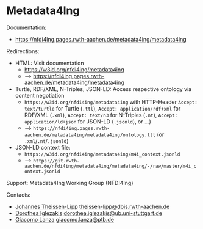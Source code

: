 Metadata4Ing
==============================

Documentation:
* https://nfdi4ing.pages.rwth-aachen.de/metadata4ing/metadata4ing

Redirections:
* HTML: Visit documentation
  * https://w3id.org/nfdi4ing/metadata4ing
  * --> https://nfdi4ing.pages.rwth-aachen.de/metadata4ing/metadata4ing
* Turtle, RDF/XML, N-Triples, JSON-LD: Access respective ontology via content negotiation
  * `https://w3id.org/nfdi4ing/metadata4ing` with HTTP-Header `Accept: text/turtle` for Turtle (`.ttl`), `Accept: application/rdf+xml` for RDF/XML (`.xml`), `Accept: text/n3` for N-Triples (`.nt`), `Accept: application/ld+json` for JSON-LD (`.jsonld`), or ...)
  * --> `https://nfdi4ing.pages.rwth-aachen.de/metadata4ing/metadata4ing/ontology.ttl` (or `.xml`/`.nt`/`.jsonld`)
* JSON-LD context file:
  * `https://w3id.org/nfdi4ing/metadata4ing/m4i_context.jsonld`
  * --> `https://git.rwth-aachen.de/nfdi4ing/metadata4ing/metadata4ing/-/raw/master/m4i_context.jsonld`


Support:
Metadata4Ing Working Group (NFDI4Ing)

Contacts:
* [Johannes Theissen-Lipp](https://github.com/JohannesLipp) <theissen-lipp@dbis.rwth-aachen.de>
* [Dorothea Iglezakis](https://github.com/doigl) <dorothea.iglezakis@ub.uni-stuttgart.de>
* [Giacomo Lanza](https://github.com/Zack-83) <giacomo.lanza@ptb.de>
